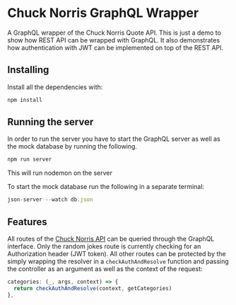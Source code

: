 # Chuck Norris GraphQL Wrapper

A GraphQL wrapper of the Chuck Norris Quote API.
This is just a demo to show how REST API can be wrapped with GraphQL. It also demonstrates how authentication with JWT can be implemented on top of the REST API.

## Installing

Install all the dependencies with:

```javascript
npm install
```

## Running the server

In order to run the server you have to start the GraphQL server as well as the mock database by running the following.

```javascript
npm run server
```

This will run nodemon on the server

To start the mock database run the following in a separate terminal:

 ```javascript
 json-server --watch db.json
```

## Features

All routes of the [Chuck Norris API](https://api.chucknorris.io/) can be queried through the GraphQL interface. Only the random jokes route is currently checking for an Authorization header (JWT token). All other routes can be protected by the simply wrapping the resolver in a `checkAuthAndResolve` function and passing the controller as an argument as well as the context of the request:

```javascript
categories: (_, args, context) => {
  return checkAuthAndResolve(context, getCategories)
},
```
